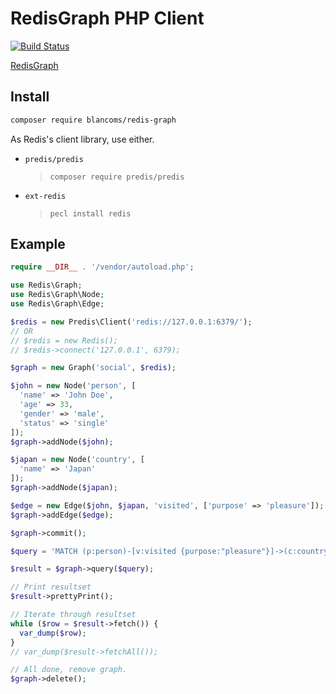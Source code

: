 RedisGraph PHP Client
=====================

[![Build Status](https://travis-ci.org/blancoms/php-redis-graph.svg?branch=master)](https://travis-ci.org/blancoms/php-redis-graph)

[RedisGraph](https://github.com/RedisGraph/RedisGraph)

Install
-------

``` sh
composer require blancoms/redis-graph
```

As Redis's client library, use either.

- `predis/predis`

    > `composer require predis/predis`

- `ext-redis`

    > `pecl install redis`


Example
-------

``` php
require __DIR__ . '/vendor/autoload.php';

use Redis\Graph;
use Redis\Graph\Node;
use Redis\Graph\Edge;

$redis = new Predis\Client('redis://127.0.0.1:6379/');
// OR
// $redis = new Redis();
// $redis->connect('127.0.0.1', 6379);

$graph = new Graph('social', $redis);

$john = new Node('person', [
  'name' => 'John Doe',
  'age' => 33,
  'gender' => 'male',
  'status' => 'single'
]);
$graph->addNode($john);

$japan = new Node('country', [
  'name' => 'Japan'
]);
$graph->addNode($japan);

$edge = new Edge($john, $japan, 'visited', ['purpose' => 'pleasure']);
$graph->addEdge($edge);

$graph->commit();

$query = 'MATCH (p:person)-[v:visited {purpose:"pleasure"}]->(c:country) RETURN p.name, p.age, v.purpose, c.name';

$result = $graph->query($query);

// Print resultset
$result->prettyPrint();

// Iterate through resultset
while ($row = $result->fetch()) {
  var_dump($row);
}
// var_dump($result->fetchAll());

// All done, remove graph.
$graph->delete();
```
